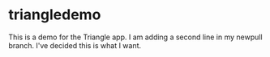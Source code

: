 triangledemo
============
This is a demo for the Triangle app.
I am adding a second line in my newpull branch. I've decided this is what I want.
